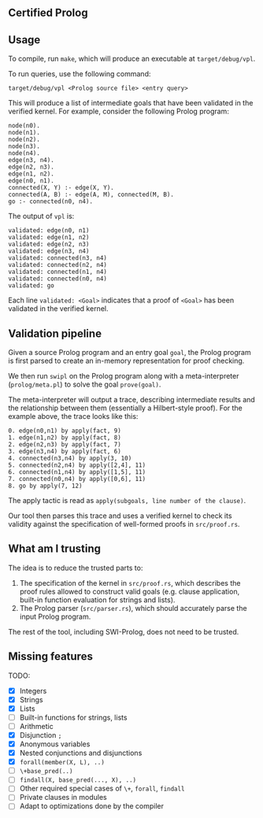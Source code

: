 Certified Prolog
---

## Usage

To compile, run `make`, which will produce an executable at `target/debug/vpl`.

To run queries, use the following command:
```
target/debug/vpl <Prolog source file> <entry query>
```

This will produce a list of intermediate goals that have been validated in the verified kernel.
For example, consider the following Prolog program:
```
node(n0).
node(n1).
node(n2).
node(n3).
node(n4).
edge(n3, n4).
edge(n2, n3).
edge(n1, n2).
edge(n0, n1).
connected(X, Y) :- edge(X, Y).
connected(A, B) :- edge(A, M), connected(M, B).
go :- connected(n0, n4).
```

The output of `vpl` is:
```
validated: edge(n0, n1)
validated: edge(n1, n2)
validated: edge(n2, n3)
validated: edge(n3, n4)
validated: connected(n3, n4)
validated: connected(n2, n4)
validated: connected(n1, n4)
validated: connected(n0, n4)
validated: go
```
Each line `validated: <Goal>` indicates that a proof of `<Goal>` has been validated in the verified kernel.

## Validation pipeline

Given a source Prolog program and an entry goal `goal`, the Prolog program is first parsed to create an in-memory representation for proof checking.

We then run `swipl` on the Prolog program along with a meta-interpreter (`prolog/meta.pl`) to solve the goal `prove(goal)`.

The meta-interpreter will output a trace, describing intermediate results and the relationship between them (essentially a Hilbert-style proof).
For the example above, the trace looks like this:
```
0. edge(n0,n1) by apply(fact, 9)
1. edge(n1,n2) by apply(fact, 8)
2. edge(n2,n3) by apply(fact, 7)
3. edge(n3,n4) by apply(fact, 6)
4. connected(n3,n4) by apply(3, 10)
5. connected(n2,n4) by apply([2,4], 11)
6. connected(n1,n4) by apply([1,5], 11)
7. connected(n0,n4) by apply([0,6], 11)
8. go by apply(7, 12)
```
The apply tactic is read as `apply(subgoals, line number of the clause)`.

Our tool then parses this trace and uses a verified kernel to check its validity against the specification of well-formed proofs in `src/proof.rs`.

## What am I trusting

The idea is to reduce the trusted parts to:
1. The specification of the kernel in `src/proof.rs`,
which describes the proof rules allowed to construct valid goals (e.g. clause application, built-in function evaluation for strings and lists).
2. The Prolog parser (`src/parser.rs`), which should accurately parse the input Prolog program.

The rest of the tool, including SWI-Prolog, does not need to be trusted.

## Missing features

TODO:

- [x] Integers
- [x] Strings
- [x] Lists
- [ ] Built-in functions for strings, lists
- [ ] Arithmetic
- [x] Disjunction `;`
- [x] Anonymous variables
- [x] Nested conjunctions and disjunctions
- [x] `forall(member(X, L), ..)`
- [ ] `\+base_pred(..)`
- [ ] `findall(X, base_pred(..., X), ..)`
- [ ] Other required special cases of `\+`, `forall`, `findall`
- [ ] Private clauses in modules
- [ ] Adapt to optimizations done by the compiler
